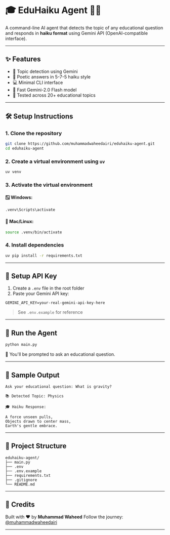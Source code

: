 # 🎓 EduHaiku Agent 🤖🌿

A command-line AI agent that detects the topic of any educational question and responds in **haiku format** using Gemini API (OpenAI-compatible interface).

---

## ✨ Features

- 🧠 Topic detection using Gemini
- 📜 Poetic answers in 5-7-5 haiku style
- 💻 Minimal CLI interface
- 🚀 Fast Gemini-2.0 Flash model
- 🧪 Tested across 20+ educational topics

---

## 🛠️ Setup Instructions

### 1. Clone the repository

```bash
git clone https://github.com/muhammadwaheedairi/eduhaiku-agent.git
cd eduhaiku-agent
````

### 2. Create a virtual environment using `uv`

```bash
uv venv
```

### 3. Activate the virtual environment

#### 🪟 Windows:

```bash
.venv\Scripts\activate
```

#### 🐧 Mac/Linux:

```bash
source .venv/bin/activate
```

### 4. Install dependencies

```bash
uv pip install -r requirements.txt
```

---

## 🔐 Setup API Key

1. Create a `.env` file in the root folder
2. Paste your Gemini API key:

```env
GEMINI_API_KEY=your-real-gemini-api-key-here
```

> See `.env.example` for reference

---

## 🚀 Run the Agent

```bash
python main.py
```

💬 You'll be prompted to ask an educational question.

---

## 🧪 Sample Output

```
Ask your educational question: What is gravity?

📚 Detected Topic: Physics

🎓 Haiku Response:

A force unseen pulls,  
Objects drawn to center mass,  
Earth's gentle embrace.
```

---

## 📂 Project Structure

```
eduhaiku-agent/
├── main.py
├── .env
├── .env.example
├── requirements.txt
├── .gitignore
└── README.md
```

---

## 🤝 Credits

Built with ❤️ by **Muhammad Waheed**
Follow the journey: [@muhammadwaheedairi](https://github.com/muhammadwaheedairi)

---
